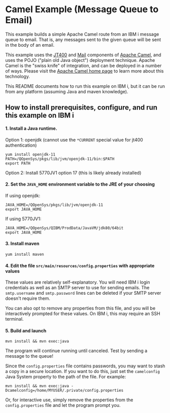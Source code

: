 # Camel Example (Message Queue to Email)

This example builds a simple Apache Camel route from an IBM i
message queue to email. That is, any messages sent to the given queue
will be sent in the body of an email.

This example uses the [JT400](https://camel.apache.org/components/latest/jt400-component.html)
and [Mail](https://camel.apache.org/components/latest/mail-component.html) components
of [Apache Camel](https://camel.apache.org/), and uses the POJO ("plain old Java
object") deployment technique. Apache Camel is the "swiss knife" of integration,
and can be deployed in a number of ways. Please visit the [Apache Camel home page](https://camel.apache.org/)
to learn more about this technology.

This README documents how to run this example on IBM i, but it can be run from any platform
(assuming Java and maven knowledge).

## How to install prerequisites, configure, and run this example on IBM i
#### 1. Install a Java runtime. 

Option 1: openjdk (cannot use the `*CURRENT` special value for jt400 authentication)
```
yum install openjdk-11
PATH=/QOpenSys/pkgs/lib/jvm/openjdk-11/bin:$PATH
export PATH
```
Option 2: Install 5770JV1 option 17 (this is likely already installed)

#### 2. Set the `JAVA_HOME` environment variable to the JRE of your choosing
If using openjdk:
```
JAVA_HOME=/QOpenSys/pkgs/lib/jvm/openjdk-11
export JAVA_HOME
```
If using 5770JV1:
```
JAVA_HOME=/QOpenSys/QIBM/ProdData/JavaVM/jdk80/64bit
export JAVA_HOME
```

#### 3. Install maven
```
yum install maven
```
#### 4. Edit the file `src/main/resources/config.properties` with appropriate values
These values are relatively self-explanatory. You will need IBM i login credentials
as well as an SMTP server to use for sending emails. The `smtp.username` and
`smtp.password` lines can be deleted if your SMTP server doesn't require them.

You can also opt to remove any properties from this file, and you will be interactively
prompted for these values. On IBM i, this may require an SSH terminal.

#### 5. Build and launch
```
mvn install && mvn exec:java
```
The program will continue running until canceled.
Test by sending a message to the queue!

Since the `config.properties` file contains passwords, you may want to stash a copy
in a secure location. If you want to do this, just set the `camelconfig` Java System
property to the path of the file. For example:
```
mvn install && mvn exec:java -Dcamelconfig=/home/MYUSER/.private/config.properties
```
Or, for interactive use, simply remove the properties from the `config.properties`
file and let the program prompt you.
